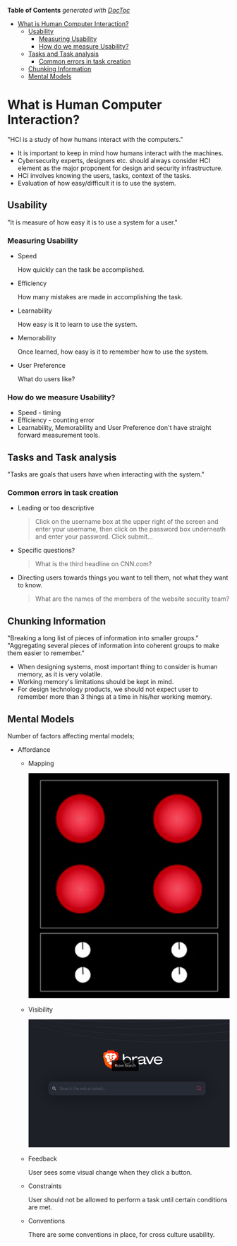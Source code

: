 <!-- START doctoc generated TOC please keep comment here to allow auto update -->
<!-- DON'T EDIT THIS SECTION, INSTEAD RE-RUN doctoc TO UPDATE -->
**Table of Contents**  *generated with [DocToc](https://github.com/thlorenz/doctoc)*

- [What is Human Computer Interaction?](#what-is-human-computer-interaction)
  - [Usability](#usability)
    - [Measuring Usability](#measuring-usability)
    - [How do we measure Usability?](#how-do-we-measure-usability)
  - [Tasks and Task analysis](#tasks-and-task-analysis)
    - [Common errors in task creation](#common-errors-in-task-creation)
  - [Chunking Information](#chunking-information)
  - [Mental Models](#mental-models)

<!-- END doctoc generated TOC please keep comment here to allow auto update -->

# What is Human Computer Interaction?

  "HCI is a study of how humans interact with the computers."

- It is important to keep in mind how humans interact with the machines.
- Cybersecurity experts, designers etc. should always consider HCI element as the major proponent for design and security infrastructure.
- HCI involves knowing the users, tasks, context of the tasks.
- Evaluation of how easy/difficult it is to use the system.

## Usability

  "It is measure of how easy it is to use a system for a user."

### Measuring Usability

- Speed

  How quickly can the task be accomplished.

- Efficiency

  How many mistakes are made in accomplishing the task.

- Learnability

  How easy is it to learn to use the system.

- Memorability

  Once learned, how easy is it to remember how to use the system.

- User Preference

  What do users like?

### How do we measure Usability?

- Speed - timing
- Efficiency - counting error
- Learnability, Memorability and User Preference don't have straight forward measurement tools.

## Tasks and Task analysis

  "Tasks are goals that users have when interacting with the system."

### Common errors in task creation

- Leading or too descriptive
  > Click on the username box at the upper right of the screen and enter your username, then click on the password box underneath and enter your password. Click submit...

- Specific questions?
  > What is the third headline on CNN.com?

- Directing users towards things you want to tell them, not what they want to know.
  > What are the names of the members of the website security team?

## Chunking Information

  "Breaking a long list of pieces of information into smaller groups."
  "Aggregating several pieces of information into coherent groups to make them easier to remember."

- When designing systems, most important thing to consider is human memory, as it is very volatile.
- Working memory's limitations should be kept in mind.
- For design technology products, we should not expect user to remember more than 3 things at a time in his/her working memory.

## Mental Models

Number of factors affecting mental models;

- Affordance

  + Mapping
  
    ![Mapping a Stove Design](./images/mapping.png) 

  + Visibility

    ![Visibility: A search Engine](./images/visibility.png) 

  + Feedback

    User sees some visual change when they click a button.

  + Constraints

    User should not be allowed to perform a task until certain conditions are met.

  + Conventions

    There are some conventions in place, for cross culture usability.
